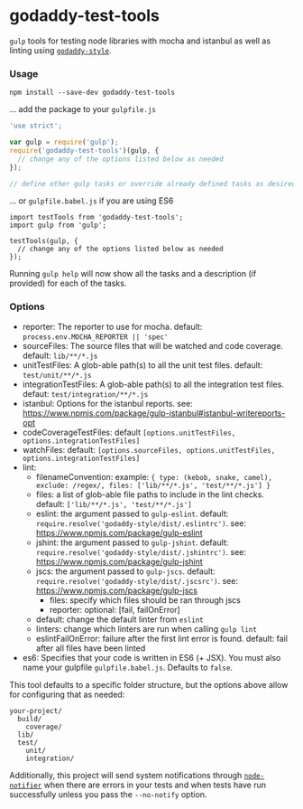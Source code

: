 # godaddy-test-tools

`gulp` tools for testing node libraries with mocha and istanbul as well as linting using [`godaddy-style`](https://github.com/godaddy/javascript).

### Usage
```
npm install --save-dev godaddy-test-tools
```

... add the package to your `gulpfile.js`
```js
'use strict';

var gulp = require('gulp');
require('godaddy-test-tools')(gulp, {
  // change any of the options listed below as needed
});

// define other gulp tasks or override already defined tasks as desired
```

... or `gulpfile.babel.js` if you are using ES6
```
import testTools from 'godaddy-test-tools';
import gulp from 'gulp';

testTools(gulp, {
  // change any of the options listed below as needed
});

```

Running `gulp help` will now show all the tasks and a description (if provided) for each of the tasks.


### Options
 - reporter: The reporter to use for mocha. default: `process.env.MOCHA_REPORTER || 'spec'`
 - sourceFiles: The source files that will be watched and code coverage. default: `lib/**/*.js`
 - unitTestFiles: A glob-able path(s) to all the unit test files. default: `test/unit/**/*.js`
 - integrationTestFiles: A glob-able path(s) to all the integration test files. defaut: `test/integration/**/*.js`
 - istanbul: Options for the istanbul reports. see: https://www.npmjs.com/package/gulp-istanbul#istanbul-writereports-opt
 - codeCoverageTestFiles: default `[options.unitTestFiles, options.integrationTestFiles]`
 - watchFiles: default: `[options.sourceFiles, options.unitTestFiles, options.integrationTestFiles]`
 - lint:
    - filenameConvention: example: `{ type: (kebob, snake, camel), exclude: /regex/, files: ['lib/**/*.js', 'test/**/*.js'] }`
    - files: a list of glob-able file paths to include in the lint checks. default: `['lib/**/*.js', 'test/**/*.js']`
    - eslint: the argument passed to `gulp-eslint`. default: `require.resolve('godaddy-style/dist/.eslintrc')`. see: https://www.npmjs.com/package/gulp-eslint
    - jshint: the argument passed to `gulp-jshint`. default: `require.resolve('godaddy-style/dist/.jshintrc')`. see: https://www.npmjs.com/package/gulp-jshint
    - jscs: the argument passed to `gulp-jscs`. default: `require.resolve('godaddy-style/dist/.jscsrc')`. see: https://www.npmjs.com/package/gulp-jscs
      - files: specify which files should be ran through jscs
      - reporter: optional: [fail, failOnError]
    - default: change the default linter from `eslint`
    - linters: change which linters are run when calling `gulp lint`
    - eslintFailOnError: failure after the first lint error is found.
      default: fail after all files have been linted
 - es6: Specifies that your code is written in ES6 (+ JSX). You must also name your gulpfile `gulpfile.babel.js`. Defaults to `false`.

This tool defaults to a specific folder structure, but the options above
allow for configuring that as needed:

```
your-project/
  build/
    coverage/
  lib/
  test/
    unit/
    integration/
```

Additionally, this project will send system notifications through
[`node-notifier`](https://www.npmjs.com/package/node-notifier) when
there are errors in your tests and when tests have run successfully unless
you pass the `--no-notify` option.
